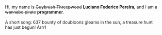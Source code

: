 Hi, my name is ~~Guybrush Threepwood~~ **Luciano Federico Pereira**, and I am a ~~wannabe pirate~~ **programmer**.<br><br>A short song: 637 bounty of doubloons gleams in the sun, a treasure hunt has just begun! Arrr!
